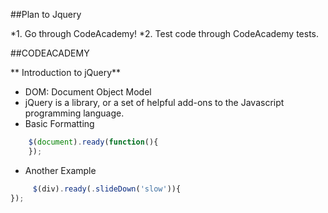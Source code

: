 ##Plan to Jquery

*1. Go through CodeAcademy!
*2. Test code through CodeAcademy tests.

##CODEACADEMY

** Introduction to jQuery**

* DOM: Document Object Model
* jQuery is a library, or a set of helpful add-ons to the Javascript programming language.
* Basic Formatting

```javascript
    $(document).ready(function(){ 
    });
```

* Another Example

```javascript
     $(div).ready(.slideDown('slow')){
});
```